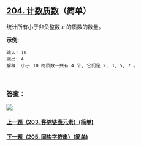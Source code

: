 ## [204. 计数质数](https://leetcode-cn.com/problems/count-primes/)（简单）

统计所有小于非负整数 *n* 的质数的数量。

**示例:**

```
输入: 10
输出: 4
解释: 小于 10 的质数一共有 4 个, 它们是 2, 3, 5, 7 。
```

<br/>

### 答案：









![](https://img-blog.csdnimg.cn/20200807155236311.png)

#### [上一题（203. 移除链表元素）(简单)](https://github.com/sdwwld/leetCode/blob/master/src/main/java/com/wld/java/leetcode/leetCode0203.md)

#### [下一题（205. 同构字符串）(简单)](https://github.com/sdwwld/leetCode/blob/master/src/main/java/com/wld/java/leetcode/leetCode0205.md)